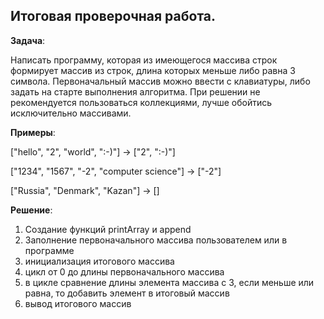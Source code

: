 ## Итоговая проверочная работа.

**Задача**: 

Написать программу, которая из имеющегося массива строк формирует массив из строк, длина которых меньше либо равна 3 символа. Первоначальный массив можно ввести с клавиатуры, либо задать на старте выполнения алгоритма. При решении не рекомендуется пользоваться коллекциями, лучше обойтись исключительно массивами.

**Примеры**:

["hello", "2", "world", ":-)"] -> ["2", ":-)"]

["1234", "1567", "-2", "computer science"] -> ["-2"]

["Russia", "Denmark", "Kazan"] -> []

**Решение**:
1. Создание функций printArray и append
2. Заполнение первоначального массива пользователем или в программе
3. инициализация итогового массива
4. цикл от 0 до длины первоначального массива
5. в цикле сравнение длины элемента массива с 3, если меньше или равна, то добавить элемент в итоговый массив
6. вывод итогового массив
